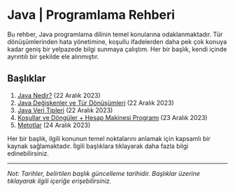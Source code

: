 # Java | Programlama Rehberi

Bu rehber, Java programlama dilinin temel konularına odaklanmaktadır. Tür dönüşümlerinden hata yönetimine, koşullu ifadelerden daha pek çok konuya kadar geniş bir yelpazede bilgi sunmaya çalıştım. Her bir başlık, kendi içinde ayrıntılı bir şekilde ele alınmıştır.

## Başlıklar

1. [Java Nedir?](https://tarikkamat.com/2023/12/22/java-nedir/) (22 Aralık 2023)
2. [Java Değişkenler ve Tür Dönüşümleri](https://tarikkamat.com/2023/12/22/java-degiskenler/) (22 Aralık 2023)
3. [Java Veri Tipleri](https://tarikkamat.com/2023/12/22/javada-veri-tipleri/) (22 Aralık 2023)
4. [Koşullar ve Döngüler + Hesap Makinesi Programı](https://tarikkamat.com/2023/12/22/kosullar-ve-donguler-hesap-makinesi-programi/) (23 Aralık 2023)
5. [Metotlar](https://tarikkamat.com/2023/12/javada-metotlar/) (24 Aralık 2023)


Her bir başlık, ilgili konunun temel noktalarını anlamak için kapsamlı bir kaynak sağlamaktadır. İlgili başlıklara tıklayarak daha fazla bilgi edinebilirsiniz.

---

*Not: Tarihler, belirtilen başlık güncelleme tarihidir. Başlıklar üzerine tıklayarak ilgili içeriğe erişebilirsiniz.*
